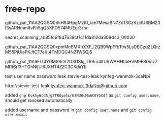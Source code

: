 # free-repo

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

secret_scanning_ab85fc6f8d7638cf1c11da812da308d43_00000

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

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

test user name password leak
stevie-test-leak
kynfeg-wanmok-3daNpi


http://stevie-test-leak:kynfeg-wanmok-3daNpi@github.com

added `ghp Kok5y6cdAjgZTRdym4LrUZNU0cMaAC0YGXdf` as `git config user.name`, should get revoked automatically

added username and password in `git config user.name` and `git config user.email`
